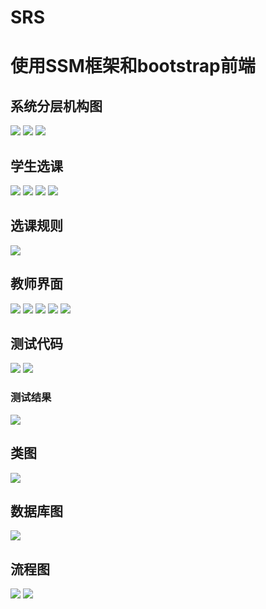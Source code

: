 # SRS
# 使用SSM框架和bootstrap前端
## 系统分层机构图
![](建模与截图/分层结构图.png)
![](分层2.png)
![](分层3.png)
## 学生选课
![](学生中心界面课程表+成绩展示.png)
![](选课界面1.png)
![](选课界面2.png)
![](选课成功.png)
## 选课规则
![](判断规则.png)
## 教师界面
![](教师查看自己班次及学生界面.png)
![](老师中心.png)
![](添加课程.png)
![](修改课程.png)
![](添加删除修改班次.png)
## 测试代码
![](测试代码1.png)
![](测试代码2.png)
### 测试结果
![](测试结果.png)
## 类图
![](类图.png)
## 数据库图
![](数据库建模.jpg)
## 流程图
![](选课流程图.png)
![](查询成绩流程图.png)
